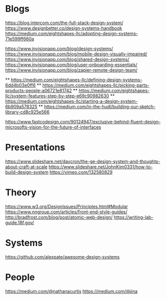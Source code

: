 # Blogs

https://blog.intercom.com/the-full-stack-design-system/
https://www.designbetter.co/design-systems-handbook
https://medium.com/eightshapes-llc/adopting-design-systems-71e599ff660a

https://www.invisionapp.com/blog/design-systems/
https://www.invisionapp.com/blog/mobile-design-visually-impaired/
https://www.invisionapp.com/blog/shared-design-systems/
https://www.invisionapp.com/blog/user-onboarding-essentials/
https://www.invisionapp.com/blog/zapier-remote-design-team/

** https://medium.com/eightshapes-llc/defining-design-systems-6dd4b03e0ff6
** https://medium.com/eightshapes-llc/picking-parts-products-people-a06721e81742
** https://medium.com/eightshapes-llc/system-features-step-by-step-e69c90982630
** https://medium.com/eightshapes-llc/starting-a-design-system-6b909a578325
** https://medium.com/in-the-hudl/building-our-sketch-library-cd8c925e566

https://www.fastcodesign.com/90124947/exclusive-behind-fluent-design-microsofts-vision-for-the-future-of-interfaces


# Presentations
https://www.slideshare.net/davcron/the-ge-design-system-and-thoughts-about-craft-at-scale
https://www.slideshare.net/JohnKim0331/how-to-build-design-system
https://vimeo.com/132580829


# Theory
https://www.w3.org/DesignIssues/Principles.html#Modular
https://www.nngroup.com/articles/front-end-style-guides/
http://bradfrost.com/blog/post/atomic-web-design/
https://writing-lab-guide.18f.gov/


# Systems
https://github.com/alexpate/awesome-design-systems


# People
https://medium.com/@nathanacurtis
https://medium.com/@jina
